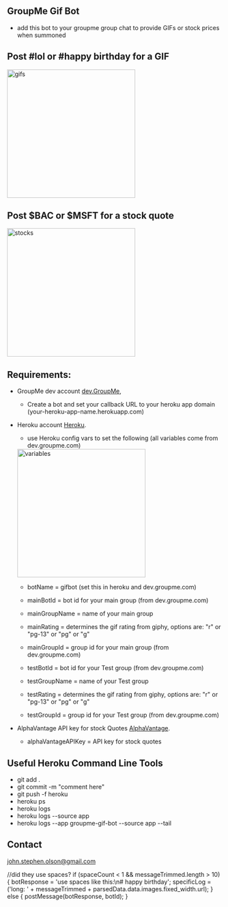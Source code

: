 ## GroupMe Gif Bot
  * add this bot to your groupme group chat to provide GIFs or stock prices when summoned

## Post #lol or #happy birthday for a GIF
  <img src="https://i.imgur.com/ztk71Bj.jpg" alt="gifs" width="300"/>

## Post $BAC or $MSFT for a stock quote
  <img src="https://i.imgur.com/CHq3CVO.jpg" alt="stocks" width="300"/>

## Requirements:
  * GroupMe dev account [dev.GroupMe](https://dev.groupme.com/session/new),
  	* Create a bot and set your callback URL to your heroku app domain (your-heroku-app-name.herokuapp.com) 	
  * Heroku account [Heroku](http://heroku.com).
  	* use Heroku config vars to set the following (all variables come from dev.groupme.com)
  	<img src="https://i.imgur.com/QJphnhB.jpg" alt="variables" width="300"/>

  	  * botName = gifbot (set this in heroku and dev.groupme.com)
      * mainBotId = bot id for your main group (from dev.groupme.com)
      * mainGroupName = name of your main group
      * mainRating = determines the gif rating from giphy, options are: "r" or "pg-13" or "pg" or "g"
      * mainGroupId = group id for your main group (from dev.groupme.com)
      
      * testBotId = bot id for your Test group (from dev.groupme.com)
      * testGroupName = name of your Test group
      * testRating = determines the gif rating from giphy, options are: "r" or "pg-13" or "pg" or "g"
      * testGroupId = group id for your Test group (from dev.groupme.com)

  * AlphaVantage API key for stock Quotes [AlphaVantage](https://www.alphavantage.co/).
      * alphaVantageAPIKey = API key for stock quotes

## Useful Heroku Command Line Tools
  * git add .
  * git commit -m "comment here"
  * git push -f heroku
  * heroku ps
  * heroku logs
  * heroku logs --source app
  * heroku logs --app groupme-gif-bot --source app --tail
  
## Contact

john.stephen.olson@gmail.com

  //did they use spaces?
  if (spaceCount < 1 && messageTrimmed.length > 10) {
    botResponse = 'use spaces like this:\n# happy birthday';
    specificLog = ('long: ' + messageTrimmed + parsedData.data.images.fixed_width.url);
  } else {
  postMessage(botResponse, botId);
  }

